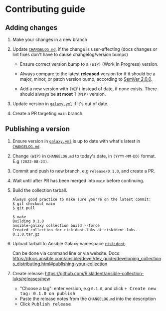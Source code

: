 <!--
SPDX-FileCopyrightText: 2022 Risk.Ident GmbH <contact@riskident.com>

SPDX-License-Identifier: CC-BY-4.0
-->

# Contributing guide

## Adding changes

1. Make your changes in a new branch

2. Update [`CHANGELOG.md`](./CHANGELOG.md), if the change is user-affecting
   (docs changes or lint fixes don't have to cause changelog/version bumps)

   - Ensure correct version bump to a `(WIP)` (Work In Progress) version.

   - Always compare to the latest **released** version for if it should be a
     major, minor, or patch version bump, according to [SemVer 2.0.0](https://semver.org/).

   - Add a new version with `(WIP)` instead of date, if none exists. There
     should always be **at most** 1 `(WIP)` version.

3. Update version in [`galaxy.yml`](./galaxy.yml) if it's out of date.

4. Create a PR targeting `main` branch.

## Publishing a version

1. Ensure version in [`galaxy.yml`](./galaxy.yml) is up to date with what's
   latest in [`CHANGELOG.md`](./CHANGELOG.md).

2. Change `(WIP)` in `CHANGELOG.md` to today's date, in
   `(YYYY-MM-DD)` format. E.g `(2022-08-23)`.

3. Commit and push to new branch, e.g `release/0.1.0`, and create a PR.

4. Wait until after PR has been merged into `main` before continuing.

5. Build the collection tarball.

   ```console
   Always good practice to make sure you're on the latest commit:
   $ git checkout main
   $ git pull

   $ make
   Building 0.1.0
   ansible-galaxy collection build --force
   Created collection for riskident.luks at riskident-luks-0.1.0.tar.gz
   ```

6. Upload tarball to Ansible Galaxy namespace [`riskident`](https://galaxy.ansible.com/riskident).

   Can be done via command line or via website. Docs: <https://docs.ansible.com/ansible/devel/dev_guide/developing_collections_distributing.html#publishing-your-collection>

7. Create release: <https://github.com/RiskIdent/ansible-collection-luks/releases/new>

   - "Choose a tag": enter version, e.g `0.1.0`, and click <kbd>+ Create new tag: 0.1.0 on publish</kbd>
   - Paste the release notes from the `CHANGELOG.md` into the description
   - Click <kbd>Publish release</kbd>
